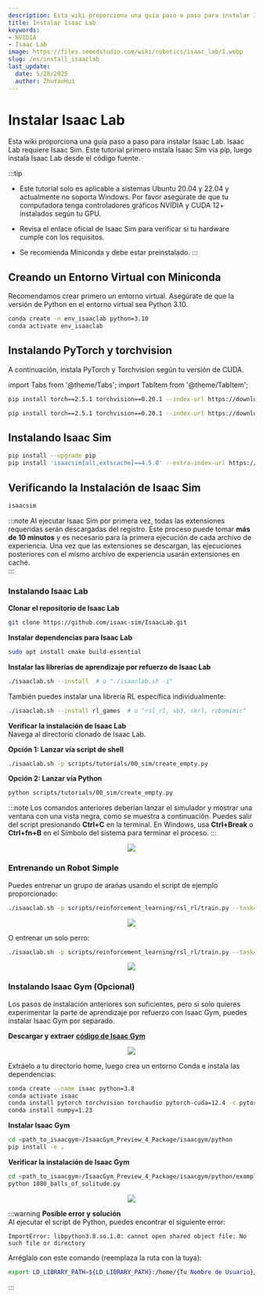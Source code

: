 ```yaml
---
description: Esta wiki proporciona una guía paso a paso para instalar Isaac Lab.
title: Instalar Isaac Lab
keywords:
- NVIDIA
- Isaac Lab
image: https://files.seeedstudio.com/wiki/robotics/isaac_lab/1.webp
slug: /es/install_isaaclab
last_update:
  date: 5/28/2025
  author: ZhuYaoHui
---
```


# Instalar Isaac Lab

Esta wiki proporciona una guía paso a paso para instalar Isaac Lab. Isaac Lab requiere Isaac Sim. Este tutorial primero instala Isaac Sim vía pip, luego instala Isaac Lab desde el código fuente.

:::tip
- Este tutorial solo es aplicable a sistemas Ubuntu 20.04 y 22.04 y actualmente no soporta Windows. Por favor asegúrate de que tu computadora tenga controladores gráficos NVIDIA y CUDA 12+ instalados según tu GPU.

- Revisa el enlace oficial de Isaac Sim para verificar si tu hardware cumple con los requisitos.

- Se recomienda Miniconda y debe estar preinstalado.
:::

## Creando un Entorno Virtual con Miniconda  
Recomendamos crear primero un entorno virtual. Asegúrate de que la versión de Python en el entorno virtual sea Python 3.10.  

```bash
conda create -n env_isaaclab python=3.10  
conda activate env_isaaclab  
```  

## Instalando PyTorch y torchvision  
A continuación, instala PyTorch y Torchvision según tu versión de CUDA.

import Tabs from '@theme/Tabs';
import TabItem from '@theme/TabItem';

<Tabs>


<TabItem value="CUDA 11+" label="CUDA 11+">

```bash
pip install torch==2.5.1 torchvision==0.20.1 --index-url https://download.pytorch.org/whl/cu118
```


</TabItem>

<TabItem value="CUDA 12+" label="CUDA 12+">

```bash
pip install torch==2.5.1 torchvision==0.20.1 --index-url https://download.pytorch.org/whl/cu121
```


</TabItem>

</Tabs>

## Instalando Isaac Sim  
```bash
pip install --upgrade pip  
pip install 'isaacsim[all,extscache]==4.5.0' --extra-index-url https://pypi.nvidia.com  
```  

## Verificando la Instalación de Isaac Sim  
```bash
isaacsim  
```  

:::note
Al ejecutar Isaac Sim por primera vez, todas las extensiones requeridas serán descargadas del registro. Este proceso puede tomar **más de 10 minutos** y es necesario para la primera ejecución de cada archivo de experiencia. Una vez que las extensiones se descargan, las ejecuciones posteriores con el mismo archivo de experiencia usarán extensiones en caché.  
:::

### Instalando Isaac Lab  

**Clonar el repositorio de Isaac Lab**  
```bash
git clone https://github.com/isaac-sim/IsaacLab.git  
```  

**Instalar dependencias para Isaac Lab**  
```bash
sudo apt install cmake build-essential  
```  

**Instalar las librerías de aprendizaje por refuerzo de Isaac Lab**  
```bash
./isaaclab.sh --install  # o "./isaaclab.sh -i"  
```  
También puedes instalar una librería RL específica individualmente:  
```bash
./isaaclab.sh --install rl_games  # o "rsl_rl, sb3, skrl, robomimic"  
```  

**Verificar la instalación de Isaac Lab**  
Navega al directorio clonado de Isaac Lab.  

**Opción 1: Lanzar vía script de shell**  
```bash
./isaaclab.sh -p scripts/tutorials/00_sim/create_empty.py  
```  

**Opción 2: Lanzar vía Python**  
```bash
python scripts/tutorials/00_sim/create_empty.py  
```  

:::note
Los comandos anteriores deberían lanzar el simulador y mostrar una ventana con una vista negra, como se muestra a continuación. Puedes salir del script presionando **Ctrl+C** en la terminal. En Windows, usa **Ctrl+Break** o **Ctrl+fn+B** en el Símbolo del sistema para terminar el proceso.
:::

<div align="center">
    <img width={800} 
    src="https://files.seeedstudio.com/wiki/robotics/isaac_lab/1.png" />
</div>

### Entrenando un Robot Simple  

Puedes entrenar un grupo de arañas usando el script de ejemplo proporcionado:  
```bash
./isaaclab.sh -p scripts/reinforcement_learning/rsl_rl/train.py --task=Isaac-Ant-v0 --headless
```  

<div align="center">
    <img width={800} 
    src="https://files.seeedstudio.com/wiki/robotics/isaac_lab/3.jpg" />
</div>


O entrenar un solo perro:  
```bash
./isaaclab.sh -p scripts/reinforcement_learning/rsl_rl/train.py --task=Isaac-Velocity-Rough-Anymal-C-v0 --headless
```  

<div align="center">
    <img width={800} 
    src="https://files.seeedstudio.com/wiki/robotics/isaac_lab/2.jpg" />
</div>

### Instalando Isaac Gym (Opcional)  
Los pasos de instalación anteriores son suficientes, pero si solo quieres experimentar la parte de aprendizaje por refuerzo con Isaac Gym, puedes instalar Isaac Gym por separado.  

**Descargar y extraer [código de Isaac Gym](https://developer.nvidia.com/isaac-gym/download)**  

<div align="center">
    <img width={800} 
    src="https://files.seeedstudio.com/wiki/robotics/isaac_lab/4.png" />
</div>

Extráelo a tu directorio home, luego crea un entorno Conda e instala las dependencias:  
```bash
conda create --name isaac python=3.8  
conda activate isaac  
conda install pytorch torchvision torchaudio pytorch-cuda=12.4 -c pytorch -c nvidia  
conda install numpy=1.23  
```  

**Instalar Isaac Gym**  
```bash
cd <path_to_isaacgym>/IsaacGym_Preview_4_Package/isaacgym/python  
pip install -e .  
```  

**Verificar la instalación de Isaac Gym**  
```bash
cd <path_to_isaacgym>/IsaacGym_Preview_4_Package/isaacgym/python/examples  
python 1080_balls_of_solitude.py  
```  

<div align="center">
    <img width={800} 
    src="https://files.seeedstudio.com/wiki/robotics/isaac_lab/5.png" />
</div>


:::warning
**Posible error y solución**  
Al ejecutar el script de Python, puedes encontrar el siguiente error:  
```plaintext
ImportError: libpython3.8.so.1.0: cannot open shared object file: No such file or directory  
```  
Arréglalo con este comando (reemplaza la ruta con la tuya):  
```bash
export LD_LIBRARY_PATH=${LD_LIBRARY_PATH}:/home/{Tu Nombre de Usuario}/anaconda3/envs/pi/lib  
```  
:::